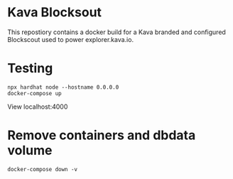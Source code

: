 # Kava Blocksout

This repostiory contains a docker build for a Kava branded and configured Blockscout used to power explorer.kava.io.

# Testing

```
npx hardhat node --hostname 0.0.0.0
docker-compose up
```

View localhost:4000

# Remove containers and dbdata volume
```
docker-compose down -v
```


